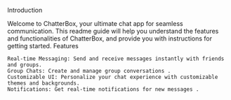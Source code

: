 Introduction

Welcome to ChatterBox, your ultimate chat app for seamless communication. This readme guide will help you understand the features and functionalities of ChatterBox, and provide you with instructions for getting started.
Features

    Real-time Messaging: Send and receive messages instantly with friends and groups.
    Group Chats: Create and manage group conversations .
    Customizable UI: Personalize your chat experience with customizable themes and backgrounds.
    Notifications: Get real-time notifications for new messages .
